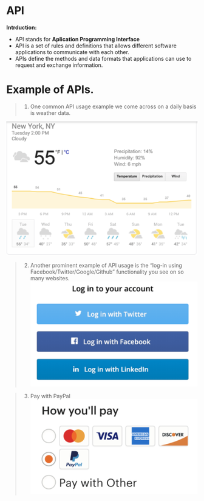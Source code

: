 # API
**Intrduction:** 
* API stands for **Aplication Programming Interface**
* API is a set of rules and definitions that allows different software applications to communicate with each other.
* APIs define the methods and data formats that applications can use to request and exchange information.
  
# Example of APIs. 

> 1.  One common API usage example we come across on a daily basis is weather data.

 ![Weather snippets](images/weather.png)

> 2. Another prominent example of API usage is the “log-in using Facebook/Twitter/Google/Github” functionality you see on so many websites.
 ![login using](images/login.png)

 > 3. Pay with PayPal
 ![Paypal](images/paypal.png)